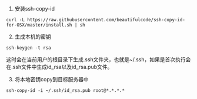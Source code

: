1. 安装ssh-copy-id

```
curl -L https://raw.githubusercontent.com/beautifulcode/ssh-copy-id-for-OSX/master/install.sh | sh

```

2. 生成本机的密钥

```
ssh-keygen -t rsa

```

这时会在当前用户的根目录下生成.ssh文件夹，也就是~/.ssh，如果是首次执行会在.ssh文件中生成id_rsa以及id_rsa.pub文件。


3. 将本地密钥copy到目标服务器中

```
ssh-copy-id -i ~/.ssh/id_rsa.pub root@*.*.*.*

```

